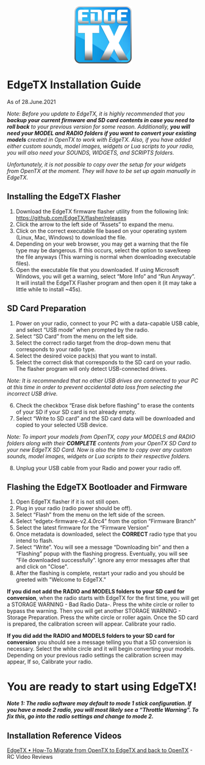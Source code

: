<p align="center">
<a href="url"><img src="https://github.com/EdgeTX/edgetx.github.io/blob/master/images/edgetx-v2.png" align="center" height="150" width="150" ></a>

# EdgeTX Installation Guide
As of 28.June.2021


_Note: Before you update to EdgeTX, it is highly recommended that you **backup your current firmware and SD card contents in case you need to roll back** to your previous version for some reason. Additionally, **you will need your MODEL and RADIO folders if you want to convert your existing models** created in OpenTX to work with EdgeTX. Also, if you have added either custom sounds, model images, widgets or Lua scripts to your radio, you will also need your SOUNDS, WIDGETS, and SCRIPTS folders._

_Unfortunately, it is not possible to copy over the setup for your widgets from OpenTX at the moment. They will have to be set up again manually in EdgeTX._

## Installing the EdgeTX Flasher
1. Download the EdgeTX firmware flasher utility from the following link:  https://github.com/EdgeTX/flasher/releases
2. Click the arrow to the left side of “Assets” to expand the menu.
3. Click on the correct executable file based on your operating system (Linux, Mac, Windows) to download the file.
4. Depending on your web browser, you may get a warning that the file type may be dangerous. If this occurs, select the option to save/keep the file anyways (This warning is normal when downloading executable files).
5. Open the executable file that you downloaded. If using Microsoft Windows, you will get a warning, select “More Info” and “Run Anyway”. It will install the EdgeTX Flasher program and then open it (it may take a little while to install ~45s).

## SD Card Preparation
1. Power on your radio, connect to your PC with a data-capable USB cable, and select “USB mode” when prompted by the radio.
2. Select “SD Card” from the menu on the left side.
3. Select the correct radio target from the drop-down menu that corresponds to your radio type.
4. Select the desired voice pack(s) that you want to install.
5. Select the correct disk that corresponds to the SD card on your radio. The flasher program will only detect USB-connected drives.  
 
_Note: It is recommended that no other USB drives are connected to your PC at this time in order to prevent accidental data loss from selecting the incorrect USB drive._

6. Check the checkbox “Erase disk before flashing” to erase the contents of your SD if your SD card is not already empty.
7. Select “Write to SD card” and the SD card data will be downloaded and copied to your selected USB device. 

_Note: To import your models from OpenTX, copy your MODELS and RADIO folders along with their **COMPLETE** contents from your OpenTX SD Card to your new EdgeTX SD Card. Now is also the time to copy over any custom sounds, model images, widgets or Lua scripts to their respective folders._

8. Unplug your USB cable from your Radio and power your radio off.
## Flashing the EdgeTX Bootloader and Firmware

1. Open EdgeTX flasher if it is not still open.
2. Plug in your radio (radio power should be off).
3. Select “Flash” from the menu on the left side of the screen.
4. Select “edgetx-firmware-v2.4.0rc4” from the option “Firmware Branch”
5. Select the latest firmware for the “Firmware Version”
6. Once metadata is downloaded, select the **CORRECT** radio type that you intend to flash.
7. Select “Write”. You will see a message “Downloading bin” and then a “Flashing” popup with the flashing progress. Eventually, you will see “File downloaded successfully”. Ignore any error messages after that and click on "Close".
8. After the flashing is complete, restart your radio and you should be greeted with "Welcome to EdgeTX."

**If you did not add the RADIO and MODELS folders to your SD card for conversion**, when the radio starts with EdgeTX for the first time, you will get a STORAGE WARNING - Bad Radio Data-. Press the white circle or roller to bypass the warning. Then you will get another STORAGE WARNING - Storage Preparation. Press the white circle or roller again. Once the SD card is prepared, the calibration screen will appear. Calibrate your radio.

**If you did add the RADIO and MODELS folders to your SD card for conversion** you should see a message telling you that a SD conversion is necessary. Select the white circle and it will begin converting your models. Depending on your previous radio settings the calibration screen may appear, If so, Calibrate your radio.

# You are ready to start using EdgeTX!

_**Note 1: The radio software may default to mode 1 stick configuration. If you have a mode 2 radio, you will most likely see a “Throttle Warning”. To fix this, go into the radio settings and change to mode 2.**_

## Installation Reference Videos

[EdgeTX • How-To Migrate from OpenTX to EdgeTX and back to OpenTX](https://www.youtube.com/watch?v=PhpDf-j_3_Q) - RC Video Reviews